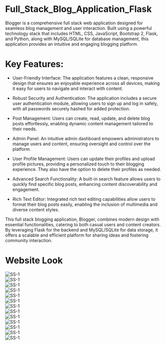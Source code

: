 # Full_Stack_Blog_Application_Flask
Blogger is a comprehensive full stack web application designed for seamless blog management and user interaction. Built using a powerful technology stack that includes HTML, CSS, JavaScript, Bootstrap 2, Flask, and Python, along with MySQL/SQLite for database management, this application provides an intuitive and engaging blogging platform.

# Key Features:

- User-Friendly Interface: The application features a clean, responsive design that ensures an enjoyable experience across all devices, making it easy for users to navigate and interact with content.

- Robust Security and Authentication: The application includes a secure user authentication module, allowing users to sign up and log in safely, with all passwords securely hashed for added protection.

- Post Management: Users can create, read, update, and delete blog posts effortlessly, enabling dynamic content management tailored to their needs.

- Admin Panel: An intuitive admin dashboard empowers administrators to manage users and content, ensuring oversight and control over the platform.

- User Profile Management: Users can update their profiles and upload profile pictures, providing a personalized touch to their blogging experience. They also have the option to delete their profiles as needed.

- Advanced Search Functionality: A built-in search feature allows users to quickly find specific blog posts, enhancing content discoverability and engagement.

- Rich Text Editor: Integrated rich text editing capabilities allow users to format their blog posts easily, enabling the inclusion of multimedia and diverse content styles.

This full stack blogging application, Blogger, combines modern design with essential functionalities, catering to both casual users and content creators. By leveraging Flask for the backend and MySQL/SQLite for data storage, it offers a scalable and efficient platform for sharing ideas and fostering community interaction.

# Website Look

![SS-1](https://github.com/LakshayD02/Full_Stack_Blog_Application_Flask/blob/main/Website%20Photos/1.png) <br/>
![SS-1](https://github.com/LakshayD02/Full_Stack_Blog_Application_Flask/blob/main/Website%20Photos/2.png) <br/>
![SS-1](https://github.com/LakshayD02/Full_Stack_Blog_Application_Flask/blob/main/Website%20Photos/3.png) <br/>
![SS-1](https://github.com/LakshayD02/Full_Stack_Blog_Application_Flask/blob/main/Website%20Photos/4.png) <br/>
![SS-1](https://github.com/LakshayD02/Full_Stack_Blog_Application_Flask/blob/main/Website%20Photos/5.png) <br/>
![SS-1](https://github.com/LakshayD02/Full_Stack_Blog_Application_Flask/blob/main/Website%20Photos/6.png) <br/>
![SS-1](https://github.com/LakshayD02/Full_Stack_Blog_Application_Flask/blob/main/Website%20Photos/7.png) <br/>
![SS-1](https://github.com/LakshayD02/Full_Stack_Blog_Application_Flask/blob/main/Website%20Photos/8.png) <br/>
![SS-1](https://github.com/LakshayD02/Full_Stack_Blog_Application_Flask/blob/main/Website%20Photos/9.png) <br/>
![SS-1](https://github.com/LakshayD02/Full_Stack_Blog_Application_Flask/blob/main/Website%20Photos/10.png) <br/>
![SS-1](https://github.com/LakshayD02/Full_Stack_Blog_Application_Flask/blob/main/Website%20Photos/11.png) <br/>
![SS-1](https://github.com/LakshayD02/Full_Stack_Blog_Application_Flask/blob/main/Website%20Photos/12.png) <br/>
![SS-1](https://github.com/LakshayD02/Full_Stack_Blog_Application_Flask/blob/main/Website%20Photos/13.png) <br/>
